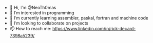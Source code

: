 - 👋 Hi, I’m @NeoTh0mas
- 👀 I’m interested in programming
- 🌱 I’m currently learning assembler, paskal, fortran and machine code
- 💞️ I’m looking to collaborate on projects 
- 📫 How to reach me: https://www.linkedin.com/in/rick-decard-7398a5239/

<!---
NeoTh0mas/NeoTh0mas is a ✨ special ✨ repository because its `README.md` (this file) appears on your GitHub profile.
You can click the Preview link to take a look at your changes.
--->
